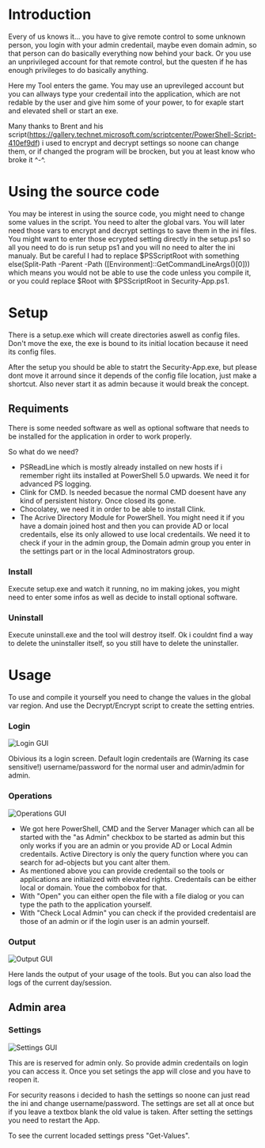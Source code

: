 # Introduction #
Every of us knows it... you have to give remote control to some unknown person, you login with your admin credentail, maybe even domain admin, so that person can do basically everything now behind your back. Or you use an unprivileged account for that remote control, but the questen if he has enough privileges to do basically anything.

Here my Tool enters the game. You may use an uprevileged account but you can allways type your credentail into the application, which are not redable by the user and give him some of your power, to for exaple start and elevated shell or start an exe.

Many thanks to Brent and his script(https://gallery.technet.microsoft.com/scriptcenter/PowerShell-Script-410ef9df) i used to encrypt and decrypt settings so noone can change them, or if changed the program will be brocken, but you at least know who broke it ^-^.

# Using the source code #
You may be interest in using the source code, you might need to change some values in the script. You need to alter the global vars. You will later need those vars to encrypt and decrypt settings to save them in the ini files. You might want to enter those ecrypted setting directly in the setup.ps1 so all you need to do is run setup ps1 and you will no need to alter the ini manualy.
But be careful I had to replace $PSScriptRoot with something else(Split-Path -Parent -Path ([Environment]::GetCommandLineArgs()[0])) which means you would not be able to use the code unless you compile it, or you could replace $Root with $PSScriptRoot in Security-App.ps1.
# Setup #
There is a setup.exe which will create directories aswell as config files. Don't move the exe, the exe is bound to its initial location because it need its config files.

After the setup you should be able to statrt the Security-App.exe, but please dont move it arround since it depends of the config file location, just make a shortcut. Also never start it as admin because it would break the concept.
## Requiments ##
There is some needed software as well as optional software that needs to be installed for the application in order to work properly.

So what do we need?
- PSReadLine which is mostly already installed on new hosts if i remember right iits installed at PowerShell 5.0 upwards. We need it for advanced PS logging.
- Clink for CMD. Is needed becasue the normal CMD doesent have any kind of persistent history. Once closed its gone.
- Chocolatey, we need it in order to be able to install Clink.
- The Acrive Directory Module for PowerShell. You might need it if you have a domain joined host and then you can provide AD or local credentails, else its only allowed to use local credentails. We need it to check if your in the admin group, the Domain admin group you enter in the settings part or in  the  local Adminostrators group.
### Install ###
Execute setup.exe and watch it running, no im making jokes, you might need to enter some infos as well as decide to install optional software.
### Uninstall ###
Execute uninstall.exe and the tool will destroy itself. Ok i couldnt find a way to delete the uninstaller itself, so you still have to delete the uninstaller.
# Usage #
To use and compile it yourself  you need to change the values in the global var region. And use the Decrypt/Encrypt script to create the setting entries.
### Login ###
![Login GUI](https://github.com/seyo-IV/PowerShell-Security-App/blob/master/images/Login.PNG)

Obivious its a login screen. Default login credentails are (Warning its case sensitive!) username/password for the normal user and admin/admin for admin.
### Operations ###
![Operations GUI](https://github.com/seyo-IV/PowerShell-Security-App/blob/master/images/Operations.PNG)

- We got here PowerShell, CMD and the Server Manager which can all be started with the "as Admin" checkbox to be started as admin but this only works if you are an admin or you provide AD or Local Admin credentails. Active Directory is only the query function where you can search for ad-objects but you cant alter them.
- As mentioned above you can provide credentail so the tools or applications are initialized with elevated rights. Credentails can be either local or domain. Youe the combobox for that.
- With "Open" you can either open the file with a file dialog or you can type the path to the application yourself.
- With "Check Local Admin" you can check if the provided credentaisl are those of an admin or if the login user is an admin yourself.
### Output ###
![Output GUI](https://github.com/seyo-IV/PowerShell-Security-App/blob/master/images/Output.PNG)

Here lands the output of your usage of the tools. But you can also load the logs of the current day/session.
## Admin area ##
### Settings ###
![Settings GUI](https://github.com/seyo-IV/PowerShell-Security-App/blob/master/images/Settings.PNG)

This are is reserved for admin only. So provide admin credentails on login you can access it. Once you set setings the app will close and you have to reopen it.

For security reasons i decided to hash the settings so noone can just read the ini and change username/password. The settings are set all at once but if you leave a textbox blank the old value is taken. After setting the settings you need to restart the App.

To see the current locaded settings press "Get-Values".

